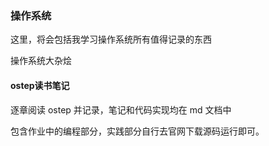 ### 操作系统

这里，将会包括我学习操作系统所有值得记录的东西  

操作系统大杂烩

#### ostep读书笔记

逐章阅读 ostep 并记录，笔记和代码实现均在 md 文档中

包含作业中的编程部分，实践部分自行去官网下载源码运行即可。
